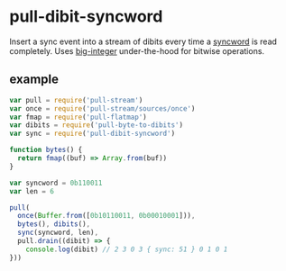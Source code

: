# pull-dibit-syncword
Insert a sync event into a stream of dibits every time a [syncword](https://en.wikipedia.org/wiki/Syncword) is read completely. Uses [big-integer](https://www.npmjs.com/package/big-integer) under-the-hood for bitwise operations.

## example
```js
var pull = require('pull-stream')
var once = require('pull-stream/sources/once')
var fmap = require('pull-flatmap')
var dibits = require('pull-byte-to-dibits')
var sync = require('pull-dibit-syncword')

function bytes() {
  return fmap((buf) => Array.from(buf))
}

var syncword = 0b110011
var len = 6

pull(
  once(Buffer.from([0b10110011, 0b00010001])),
  bytes(), dibits(),
  sync(syncword, len),
  pull.drain((dibit) => {
    console.log(dibit) // 2 3 0 3 { sync: 51 } 0 1 0 1
}))
